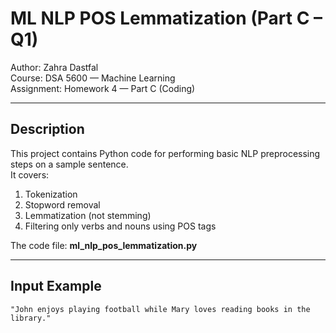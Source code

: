 # ML NLP POS Lemmatization (Part C – Q1)

Author: Zahra Dastfal  
Course: DSA 5600 — Machine Learning  
Assignment: Homework 4 — Part C (Coding)

---

## Description
This project contains Python code for performing basic NLP preprocessing steps on a sample sentence.  
It covers:
1. Tokenization  
2. Stopword removal  
3. Lemmatization (not stemming)  
4. Filtering only verbs and nouns using POS tags  

The code file: **ml_nlp_pos_lemmatization.py**

---

## Input Example
```text
"John enjoys playing football while Mary loves reading books in the library."
